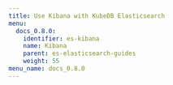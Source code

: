 ```yaml
---
title: Use Kibana with KubeDB Elasticsearch
menu:
  docs_0.8.0:
    identifier: es-kibana
    name: Kibana
    parent: es-elasticsearch-guides
    weight: 55
menu_name: docs_0.8.0
---
```

